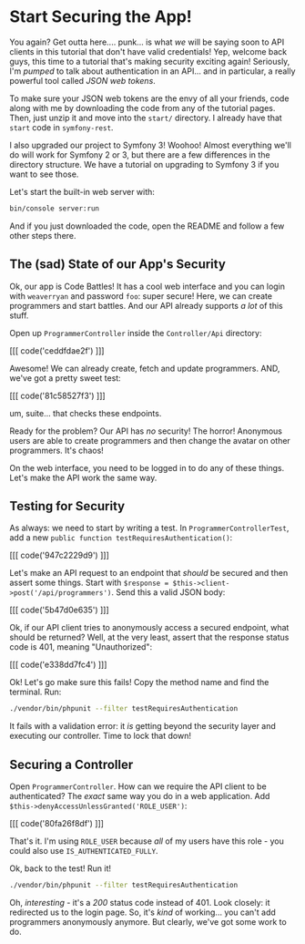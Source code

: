 # Start Securing the App!

You again? Get outta here.... punk... is what *we* will be saying soon to API clients
in this tutorial that don't have valid credentials! Yep, welcome back guys, this
time to a tutorial that's making security exciting again! Seriously, I'm *pumped*
to talk about authentication in an API... and in particular, a really powerful tool
called *JSON web tokens*.

To make sure your JSON web tokens are the envy of all your friends, code
along with me by downloading the code from any of the tutorial pages. Then, just
unzip it and move into the `start/` directory. I already have that `start` code
in `symfony-rest`.

I also upgraded our project to Symfony 3! Woohoo! Almost everything we'll do will
work for Symfony 2 or 3, but there are a few differences in the directory structure.
We have a tutorial on upgrading to Symfony 3 if you want to see those.

Let's start the built-in web server with:

```bash
bin/console server:run
```

And if you just downloaded the code, open the README and follow a few other steps
there.

## The (sad) State of our App's Security

Ok, our app is Code Battles! It has a cool web interface and you can login with
`weaverryan` and password `foo`: super secure! Here, we can create programmers and
start battles. And our API already supports *a lot* of this stuff.

Open up `ProgrammerController` inside the `Controller/Api` directory:

[[[ code('ceddfdae2f') ]]]

Awesome! We can already create, fetch and update programmers. AND, we've got
a pretty sweet test:

[[[ code('81c58527f3') ]]]

um, suite... that checks these endpoints.

Ready for the problem? Our API has *no* security! The horror! Anonymous users are
able to create programmers and then change the avatar on other programmers. It's
chaos!

On the web interface, you need to be logged in to do any of these things. Let's make
the API work the same way.

## Testing for Security

As always: we need to start by writing a test. In `ProgrammerControllerTest`, add
a new `public function testRequiresAuthentication()`:

[[[ code('947c2229d9') ]]]

Let's make an API request to an endpoint that *should* be secured and then assert
some things. Start with `$response = $this->client->post('/api/programmers')`.
Send this a valid JSON body:

[[[ code('5b47d0e635') ]]]

Ok, if our API client tries to anonymously access a secured endpoint, what should
be returned? Well, at the very least, assert that the response status code is 401,
meaning "Unauthorized":

[[[ code('e338dd7fc4') ]]]

Ok! Let's go make sure this fails! Copy the method name and find the terminal. Run:

```bash
./vendor/bin/phpunit --filter testRequiresAuthentication
```

It fails with a validation error: it *is* getting beyond the security layer and executing
our controller. Time to lock that down!

## Securing a Controller

Open `ProgrammerController`. How can we require the API client to be authenticated?
The *exact* same way you do in a web application. Add `$this->denyAccessUnlessGranted('ROLE_USER')`:

[[[ code('80fa26f8df') ]]]

That's it. I'm using `ROLE_USER` because *all* of my users have this role - you could
also use `IS_AUTHENTICATED_FULLY`.

Ok, back to the test! Run it!

```bash
./vendor/bin/phpunit --filter testRequiresAuthentication
```

Oh, *interesting* - it's a *200* status code instead of 401. Look closely: it redirected
us to the login page. So, it's *kind* of working... you can't add programmers anonymously
anymore. But clearly, we've got some work to do.
